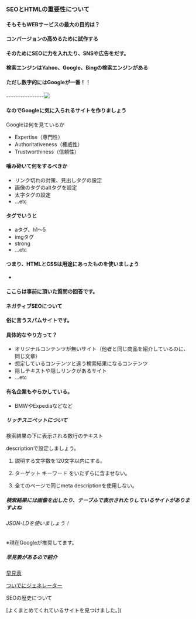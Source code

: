 ### SEOとHTMLの重要性について



#### そもそもWEBサービスの最大の目的は？

#### コンバージョンの高めるために試作する

#### そのためにSEOに力を入れたり、SNSや広告をだす。



#### 検索エンジンはYahoo、Google、Bingの検索エンジンがある

#### ただし数字的にはGoogleが一番！！

----------------![](https://www.gyro-n.com/export/sites/www.gyro-n.com/static/images/seo/search_engine_share_201902.png)



#### なのでGoogleに気に入られるサイトを作りましょう



Googleは何を見ているか

- Expertise（専門性）
- Authoritativeness（権威性）
- Trustworthiness（信頼性）



#### 噛み砕いて何をするべきか

- リンク切れの対策、見出しタグの設定
- 画像のタグのaltタグを設定
- 太字タグの設定
- ...etc



#### タグでいうと

- aタグ、h1〜5
- imgタグ
- strong
- ...etc

#### つまり、HTMLとCSSは用途にあったものを使いましょう

- 

  #### ここらは事前に頂いた質問の回答です。

  #### ネガティブSEOについて

  #### 俗に言うスパムサイトです。

  

  #### 具体的なやり方って？

  - オリジナルコンテンツが無いサイト（他者と同じ商品を紹介しているのに、同じ文章）        
  - 想定しているコンテンツと違う検索結果になるコンテンツ
  - 隠しテキストや隠しリンクがあるサイト
  - ...etc



#### 有名企業もやらかしている。

- BMWやExpediaなどなど



##### リッチスニペットについて

検索結果の下に表示される数行のテキスト

descriptionで設定しましょう。

1. 説明する文字数を120文字以内にする。

2. ターゲット キーワード をいたずらに含ませない。
3. 全てのページで同じmeta descriptionを使用しない。



##### 検索結果には画像を出したり、テーブルで表示されたりしているサイトがありますよね

###### JSON-LDを使いましょう！

※現在Googleが推奨してます。



##### 早見表があるので紹介

[早見表](https://www.kabanoki.net/2151/)

[ついでにジェネレーター](https://technicalseo.com/tools/schema-markup-generator/)



SEOの歴史について

[よくまとめてくれているサイトを見つけました。](

